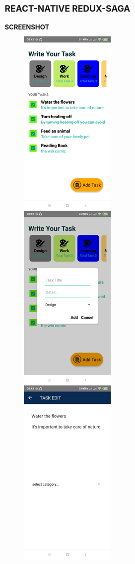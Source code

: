 # REACT-NATIVE REDUX-SAGA
## SCREENSHOT
<p align="center">
    <img src="https://raw.githubusercontent.com/ilhamyoga/FrontEnd-Task/master/Screenshot_2019-08-30-08-42-41-001_com.bahan.png" width=280 align="center" style="margin-right:100px"/>
    <img src="https://raw.githubusercontent.com/ilhamyoga/FrontEnd-Task/master/Screenshot_2019-08-30-08-42-48-092_com.bahan.png" width=280 align="center" style="margin-right:100px"/>
    <img src="https://raw.githubusercontent.com/ilhamyoga/FrontEnd-Task/master/Screenshot_2019-08-30-08-43-00-474_com.bahan.png" width=280 align="center" style="margin-right:100px"/>
</p>
